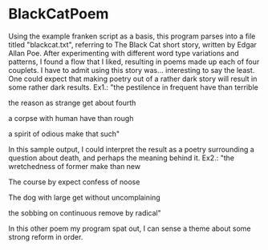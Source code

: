 # BlackCatPoem

Using the example franken script as a basis, this program parses into a file titled "blackcat.txt", referring to The Black Cat short story, written by Edgar Allan Poe. After experimenting with different word type variations and patterns, I found a flow that I liked, resulting in poems made up each of four couplets.
I have to admit using this story was... interesting to say the least. One could expect that making poetry out of a rather dark story will result in some rather dark results. 
Ex1.:
"the pestilence in frequent
have than terrible

the reason as strange
get about fourth

a corpse with human
have than rough

a spirit of odious
make that such"

In this sample output, I could interpret the result as a poetry surrounding a question about death, and perhaps the meaning behind it.
Ex2.:
"the wretchedness of former
make than new

The course by expect
confess of noose

The dog with large
get without uncomplaining

the sobbing on continuous
remove by radical"

In this other poem my program spat out, I can sense a theme about some strong reform in order.


